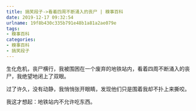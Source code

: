 ```yaml
---
title: 搞笑段子->看着四周不断涌入的丧尸 | 糗事百科
date: 2019-12-17 09:32:54
urlname: 19f8b430c335b791e48b1a81a2ae079e
tags: 
- 糗事百科
categories:
- 糗事百科
- 搞笑段子
---
```

生化危机，丧尸横行，我被围困在一个废弃的地铁站内，看着四周不断涌入的丧尸，我绝望地闭上了双眼。

过了许久，没有动静，我悄悄张开眼睛，发现他们只是围着我却不扑上来撕咬。

我这才想起：地铁站内不允许吃东西。



